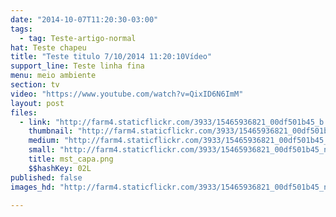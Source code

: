 ```yaml
---
date: "2014-10-07T11:20:30-03:00"
tags:
  - tag: Teste-artigo-normal
hat: Teste chapeu
title: "Teste titulo 7/10/2014 11:20:10Vídeo"
support_line: Teste linha fina
menu: meio ambiente
section: tv
video: "https://www.youtube.com/watch?v=QixID6N6ImM"
layout: post
files:
  - link: "http://farm4.staticflickr.com/3933/15465936821_00df501b45_b.jpg"
    thumbnail: "http://farm4.staticflickr.com/3933/15465936821_00df501b45_t.jpg"
    medium: "http://farm4.staticflickr.com/3933/15465936821_00df501b45_z.jpg"
    small: "http://farm4.staticflickr.com/3933/15465936821_00df501b45_n.jpg"
    title: mst_capa.png
    $$hashKey: 02L
published: false
images_hd: "http://farm4.staticflickr.com/3933/15465936821_00df501b45_n.jpg"

---
```

